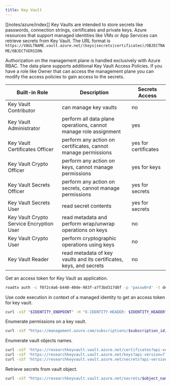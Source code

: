 ```yaml
---
title: Key Vault
---
```


[[notes/azure/index]] Key Vaults are intended to store secrets like passwords, connection strings, certificates and private keys.
Azure resources that support managed identities like VMs or App Services can retrieve secrets from Key Vault.
The URL format is `https://VAULTNAME.vault.azure.net/(keys|secrets|certificates)/OBJECTNAME/OBJECTVERSION`.

Authorization on the management plane is handled exclusively with Azure RBAC.
The data plane supports additional Key Vault Access Policies.
If you have a role like Owner that can access the management plane you can modify the access policies to gain access to the secrets.

Built-in Role                               | Description                                                           | Secrets Access
--------------------------------------------|-----------------------------------------------------------------------|---------------
Key Vault Contributor                       | can manage key vaults                                                 | no
Key Vault Administrator                     | perform all data plane operations, cannot manage role assignment      | yes
Key Vault Certificates Officer              | perform any action on certificates, cannot manage permissions         | yes for certificates
Key Vault Crypto Officer                    | perform any action on keys, cannot manage permissions                 | yes for keys
Key Vault Secrets Officer                   | perform any action on secrets, cannot manage permissions              | yes for secrets
Key Vault Secrets User                      | read secret contents                                                  | yes for secrets
Key Vault Crypto Service Encryption User    | read metadata and perform wrap/unwrap operations on keys              | no
Key Vault Crypto User                       | perform cryptographic operations using keys                           | no
Key Vault Reader                            | read metadata of key vaults and its certificates, keys, and secrets   | no

Get an access token for Key Vault as application.

~~~ bash
roadtx auth -c f072c4a6-b440-40de-983f-a7f3bd317d8f -p 'passw0rd' -t defcorphq.onmicrosoft.com -r 'https://vault.azure.net' --as-app
~~~

Use code execution in context of a managed identity to get an access token for key vault.

~~~ bash
curl -sSf "$IDENTITY_ENDPOINT" -H "X-IDENTITY-HEADER: $IDENTITY_HEADER" -G -d api-version=2019-08-01 -d resource=https://vault.azure.net
~~~

Enumerate permissions on a key vault.

~~~ bash
curl -sSf "https://management.azure.com/subscriptions/$subscription_id/resourceGroups/Research/providers/Microsoft.KeyVault/vaults/ResearchKeyVault/providers/Microsoft.Authorization/permissions?api-version=2018-07-01" -H "Authorization: Bearer $access_token" | jq -r '.value[]'
~~~

Enumerate vault objects names.

~~~ bash
curl -sSf 'https://researchkeyvault.vault.azure.net/certificates?api-version=7.0' -H "Authorization: Bearer $vault_token" | jq -r '.value[].id'
curl -sSf 'https://researchkeyvault.vault.azure.net/keys?api-version=7.0' -H "Authorization: Bearer $vault_token" | jq -r '.value[].id'
curl -sSf 'https://researchkeyvault.vault.azure.net/secrets?api-version=7.0' -H "Authorization: Bearer $vault_token" | jq -r '.value[].id'
~~~

Retrieve secrets from vault object.

~~~ bash
curl -sSf "https://researchkeyvault.vault.azure.net/secrets/$object_name?api-version=7.0" -H "Authorization: Bearer $vault_token" | jq
~~~
